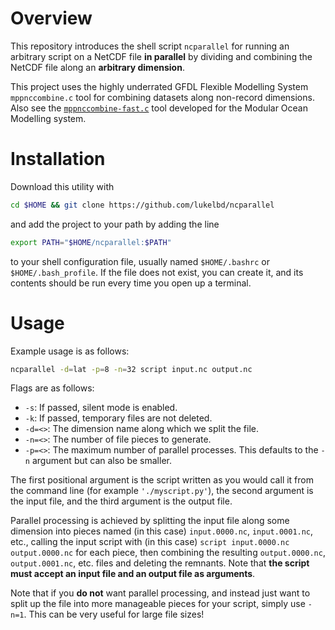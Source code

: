 # Overview
This repository introduces the shell script `ncparallel` for
running an arbitrary script on a NetCDF file **in parallel** by
dividing and combining the NetCDF file along an **arbitrary dimension**.
<!-- This is great where your computation bottleneck is RAM due to large file sizes. -->

This project uses the highly underrated GFDL Flexible Modelling System `mppnccombine.c` tool for
combining datasets along non-record dimensions.
Also see the [`mppnccombine-fast.c`](https://github.com/coecms/mppnccombine-fast) tool developed for the Modular
Ocean Modelling system.

# Installation
Download this utility with
```bash
cd $HOME && git clone https://github.com/lukelbd/ncparallel
```
and add the project to your path by adding the line
```bash
export PATH="$HOME/ncparallel:$PATH"
```
to your shell configuration file, usually named `$HOME/.bashrc` or `$HOME/.bash_profile`. If the file
does not exist, you can create it, and its contents should be run every time you open up a terminal.

# Usage
Example usage is as follows:
```bash
ncparallel -d=lat -p=8 -n=32 script input.nc output.nc
```
Flags are as follows:

* `-s`: If passed, silent mode is enabled.
* `-k`: If passed, temporary files are not deleted.
* `-d=<>`: The dimension name along which we split the file.
* `-n=<>`: The number of file pieces to generate.
* `-p=<>`: The maximum number of parallel processes. This defaults to the `-n` argument but can also be smaller.

The first positional argument is the script written as you would call it from the command line
(for example `'./myscript.py'`), the second argument is the input file, and the
third argument is the output file.

Parallel processing is achieved by splitting
the input file along some dimension into pieces named (in this case) `input.0000.nc`, `input.0001.nc`, etc.,
calling the input script with (in this case) `script input.0000.nc output.0000.nc`
for each piece, then combining the resulting `output.0000.nc`, `output.0001.nc`, etc. files and deleting the remnants. Note that **the script must accept an input file and an output file as arguments**.

Note that if you **do not** want parallel processing, and instead just want to 
split up the file into more manageable pieces for your script,
simply use `-n=1`. This can be very useful for large file sizes!

